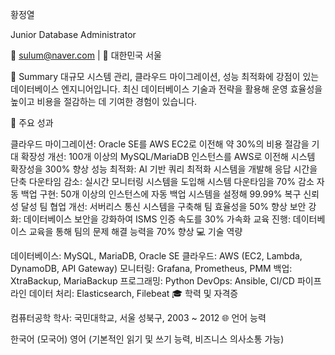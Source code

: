 황정열

Junior Database Administrator

📧 sulum@naver.com | 📍 대한민국 서울

💼 Summary
대규모 시스템 관리, 클라우드 마이그레이션, 성능 최적화에 강점이 있는 데이터베이스 엔지니어입니다. 최신 데이터베이스 기술과 전략을 활용해 운영 효율성을 높이고 비용을 절감하는 데 기여한 경험이 있습니다.

🚀 주요 성과

클라우드 마이그레이션: Oracle SE를 AWS EC2로 이전해 약 30%의 비용 절감을 기대
확장성 개선: 100개 이상의 MySQL/MariaDB 인스턴스를 AWS로 이전해 시스템 확장성을 300% 향상
성능 최적화: AI 기반 쿼리 최적화 시스템을 개발해 응답 시간을 단축
다운타임 감소: 실시간 모니터링 시스템을 도입해 시스템 다운타임을 70% 감소
자동 백업 구현: 50개 이상의 인스턴스에 자동 백업 시스템을 설정해 99.99% 복구 신뢰성 달성
팀 협업 개선: 서버리스 통신 시스템을 구축해 팀 효율성을 50% 향상
보안 강화: 데이터베이스 보안을 강화하여 ISMS 인증 속도를 30% 가속화
교육 진행: 데이터베이스 교육을 통해 팀의 문제 해결 능력을 70% 향상
💻 기술 역량

데이터베이스: MySQL, MariaDB, Oracle SE
클라우드: AWS (EC2, Lambda, DynamoDB, API Gateway)
모니터링: Grafana, Prometheus, PMM
백업: XtraBackup, MariaBackup
프로그래밍: Python
DevOps: Ansible, CI/CD 파이프라인
데이터 처리: Elasticsearch, Filebeat
🎓 학력 및 자격증

컴퓨터공학 학사: 국민대학교, 서울 성북구, 2003 ~ 2012
🌐 언어 능력

한국어 (모국어)
영어 (기본적인 읽기 및 쓰기 능력, 비즈니스 의사소통 가능)
